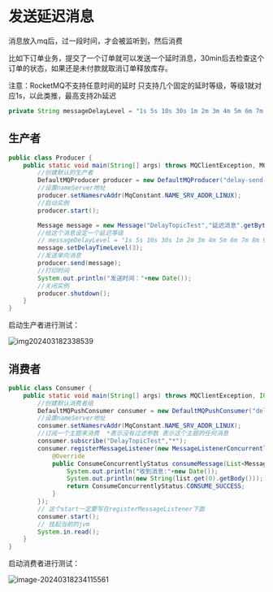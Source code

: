 # 发送延迟消息

消息放入mq后，过一段时间，才会被监听到，然后消费

比如下订单业务，提交了一个订单就可以发送一个延时消息，30min后去检查这个订单的状态，如果还是未付款就取消订单释放库存。

注意：RocketMQ不支持任意时间的延时 只支持几个固定的延时等级，等级1就对应1s，以此类推，最高支持2h延迟

```java
private String messageDelayLevel = "1s 5s 10s 30s 1m 2m 3m 4m 5m 6m 7m 8m 9m 10m 20m 30m 1h 2h";
```

## 生产者

```java
public class Producer {
    public static void main(String[] args) throws MQClientException, MQBrokerException, RemotingException, InterruptedException {
        //创建默认的生产者
        DefaultMQProducer producer = new DefaultMQProducer("delay-send-producer");
        //设置nameServer地址
        producer.setNamesrvAddr(MqConstant.NAME_SRV_ADDR_LINUX);
        //启动实例
        producer.start();

        Message message = new Message("DelayTopicTest","延迟消息".getBytes());
        //给这个消息设定一个延迟等级
        // messageDelayLevel = "1s 5s 10s 30s 1m 2m 3m 4m 5m 6m 7m 8m 9m 10m 20m 30m 1h 2h
        message.setDelayTimeLevel(3);
        //发送单向消息
        producer.send(message);
        //打印时间
        System.out.println("发送时间："+new Date());
        //关闭实例
        producer.shutdown();
    }
}
```

启动生产者进行测试：

![img202403182338539](https://fastly.jsdelivr.net/gh/LetengZzz/img@main/java/mq/202412101601061.png)

## 消费者

```java
public class Consumer {
    public static void main(String[] args) throws MQClientException, IOException {
        //创建默认消费者组
        DefaultMQPushConsumer consumer = new DefaultMQPushConsumer("delay-consumer-test");
        //设置nameServer地址
        consumer.setNamesrvAddr(MqConstant.NAME_SRV_ADDR_LINUX);
        //订阅一个主题来消费  *表示没有过滤参数 表示这个主题的任何消息
        consumer.subscribe("DelayTopicTest","*");
        consumer.registerMessageListener(new MessageListenerConcurrently() {
            @Override
            public ConsumeConcurrentlyStatus consumeMessage(List<MessageExt> list, ConsumeConcurrentlyContext consumeConcurrentlyContext) {
                System.out.println("收到消息:"+new Date());
                System.out.println(new String(list.get(0).getBody()));
                return ConsumeConcurrentlyStatus.CONSUME_SUCCESS;
            }
        });
        // 这个start一定要写在registerMessageListener下面
        consumer.start();
        // 挂起当前的jvm
        System.in.read();
    }
}
```

启动消费者进行测试：

![image-20240318234115561](https://fastly.jsdelivr.net/gh/LetengZzz/img@main/java/mq/202412101601324.png)
